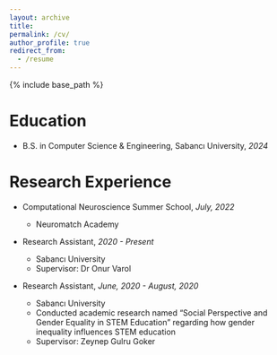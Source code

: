 ```yaml
---
layout: archive
title:
permalink: /cv/
author_profile: true
redirect_from:
  - /resume
---
```


{% include base_path %}

# Education

- B.S. in Computer Science & Engineering, Sabancı University, _2024_

# Research Experience

- Computational Neuroscience Summer School, _July, 2022_

  - Neuromatch Academy

- Research Assistant, _2020 - Present_

  - Sabancı University
  - Supervisor: Dr Onur Varol

- Research Assistant, _June, 2020 - August, 2020_
  - Sabancı University
  - Conducted academic research named “Social Perspective and Gender Equality in STEM Education” regarding how gender inequality influences STEM education
  - Supervisor: Zeynep Gulru Goker
